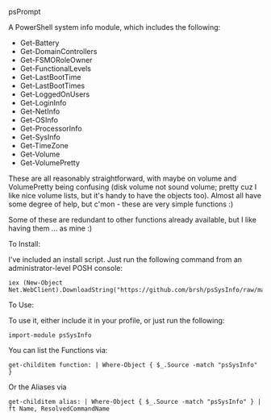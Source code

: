 psPrompt

A PowerShell system info module, which includes the following:

* Get-Battery
* Get-DomainControllers
* Get-FSMORoleOwner
* Get-FunctionalLevels
* Get-LastBootTime
* Get-LastBootTimes
* Get-LoggedOnUsers
* Get-LoginInfo
* Get-NetInfo
* Get-OSInfo
* Get-ProcessorInfo
* Get-SysInfo
* Get-TimeZone
* Get-Volume
* Get-VolumePretty

These are all reasonably straightforward, with maybe on volume and VolumePretty being confusing (disk volume not sound volume; pretty cuz I like nice volume lists, but it's handy to have the objects too). Almost all have some degree of help, but c'mon - these are very simple functions :)

Some of these are redundant to other functions already available, but I like having them ... as mine :)


To Install:

I've included an install script. Just run the following command from an administrator-level POSH console:

```
iex (New-Object Net.WebClient).DownloadString("https://github.com/brsh/psSysInfo/raw/master/Install.ps1")
```

To Use:

To use it, either include it in your profile, or just run the following:

```
import-module psSysInfo
```

You can list the Functions via:

```
get-childitem function: | Where-Object { $_.Source -match "psSysInfo" }
```

Or the Aliases via

```
get-childitem alias: | Where-Object { $_.Source -match "psSysInfo" } | ft Name, ResolvedCommandName
```
